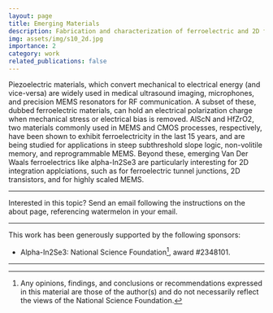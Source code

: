 ```yaml
---
layout: page
title: Emerging Materials
description: Fabrication and characterization of ferroelectric and 2D films.
img: assets/img/s10_2d.jpg
importance: 2
category: work
related_publications: false
---
```


Piezoelectric materials, which convert mechanical to electrical energy (and vice-versa) are widely used in medical ultrasound imaging, microphones, and precision MEMS resonators for RF communication. A subset of these, dubbed ferroelectric materials, can hold an electrical polarization charge when mechanical stress or electrical bias is removed. AlScN and HfZrO2, two materials commonly used in MEMS and CMOS processes, respectively, have been shown to exhibit ferroelectricity in the last 15 years, and are being studied for applications in steep subthreshold slope logic, non-volitile memory, and reprogrammable MEMS. Beyond these, emerging Van Der Waals ferroelectrics like alpha-In2Se3 are particularly interesting for 2D integration applciations, such as for ferroelectric tunnel junctions, 2D transistors, and for highly scaled MEMS.


---
Interested in this topic? Send an email following the instructions on the about page, referencing watermelon in your email.

---

This work has been generously supported by the following sponsors:
 - Alpha-In2Se3: National Science Foundation[^1], award #2348101. 

---

[^1]: Any opinions, findings, and conclusions or recommendations expressed in this material are those of the author(s) and do not necessarily reflect the views of the National Science Foundation.
